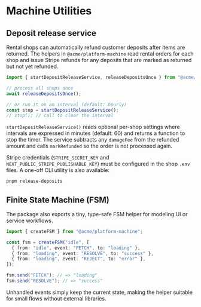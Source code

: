 # Machine Utilities

## Deposit release service

Rental shops can automatically refund customer deposits after items are returned. The helpers in `@acme/platform-machine` read rental orders for each shop and issue Stripe refunds for any deposits that are marked as returned but not yet refunded.

```ts
import { startDepositReleaseService, releaseDepositsOnce } from "@acme/platform-machine";

// process all shops once
await releaseDepositsOnce();

// or run it on an interval (default: hourly)
const stop = startDepositReleaseService();
// stop(); // call to clear the interval
```

`startDepositReleaseService()` reads optional per-shop settings where intervals are expressed in minutes (default: 60) and returns a function to stop the timer. The service subtracts any `damageFee` from the refunded amount and calls `markRefunded` so the order is not processed again.

Stripe credentials (`STRIPE_SECRET_KEY` and `NEXT_PUBLIC_STRIPE_PUBLISHABLE_KEY`) must be configured in the shop `.env` files. A one-off CLI utility is also available:

```bash
pnpm release-deposits
```

## Finite State Machine (FSM)

The package also exports a tiny, type-safe FSM helper for modeling UI or service workflows.

```ts
import { createFSM } from "@acme/platform-machine";

const fsm = createFSM("idle", [
  { from: "idle", event: "FETCH", to: "loading" },
  { from: "loading", event: "RESOLVE", to: "success" },
  { from: "loading", event: "REJECT", to: "error" },
]);

fsm.send("FETCH"); // => "loading"
fsm.send("RESOLVE"); // => "success"
```

Unhandled events simply keep the current state, making the helper suitable for small flows without external libraries.
